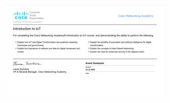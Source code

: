 

![](https://github.com/DASHANANT/Certificates_Awarded/blob/main/Cisco/Anant%20Dashpute%20-%20IOT.png)
![]()

